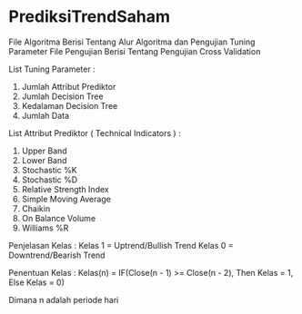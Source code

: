 # PrediksiTrendSaham
File Algoritma Berisi Tentang Alur Algoritma dan Pengujian Tuning Parameter
File Pengujian Berisi Tentang Pengujian Cross Validation

List Tuning Parameter :
1. Jumlah Attribut Prediktor
2. Jumlah Decision Tree
3. Kedalaman Decision Tree
4. Jumlah Data

List Attribut Prediktor ( Technical Indicators ) :
1. Upper Band
2. Lower Band
3. Stochastic %K
4. Stochastic %D
5. Relative Strength Index
6. Simple Moving Average
7. Chaikin
8. On Balance Volume
9. Williams %R

Penjelasan Kelas :
Kelas 1 = Uptrend/Bullish Trend
Kelas 0 = Downtrend/Bearish Trend

Penentuan Kelas :
Kelas(n) = IF(Close(n - 1) >= Close(n - 2), Then Kelas = 1, Else Kelas = 0)

Dimana n adalah periode hari
